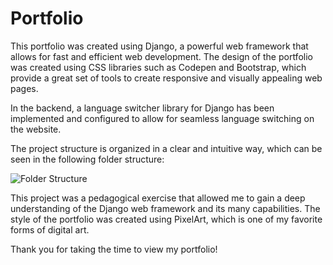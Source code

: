 <!DOCTYPE html>
<html>
<head>
	<title>Portfolio</title>
</head>
<body>
	<h1>Portfolio</h1>
	<p>This portfolio was created using Django, a powerful web framework that allows for fast and efficient web development. The design of the portfolio was created using CSS libraries such as Codepen and Bootstrap, which provide a great set of tools to create responsive and visually appealing web pages.</p>
	<p>In the backend, a language switcher library for Django has been implemented and configured to allow for seamless language switching on the website.</p>
	<p>The project structure is organized in a clear and intuitive way, which can be seen in the following folder structure:</p>
	<img src="link_to_folder_structure_image" alt="Folder Structure">
	<p>This project was a pedagogical exercise that allowed me to gain a deep understanding of the Django web framework and its many capabilities. The style of the portfolio was created using PixelArt, which is one of my favorite forms of digital art.</p>
	<p>Thank you for taking the time to view my portfolio!</p>
</body>
</html>